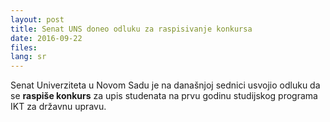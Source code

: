 ```yaml
---
layout: post
title: Senat UNS doneo odluku za raspisivanje konkursa
date: 2016-09-22
files: 
lang: sr
---
```


Senat Univerziteta u Novom Sadu je na današnjoj sednici usvojio odluku da se **raspiše konkurs** za upis studenata na prvu godinu studijskog programa IKT za državnu upravu.

